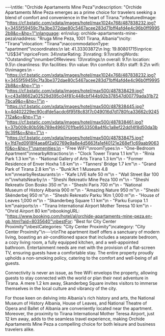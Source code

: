 ---\ntitle: "Orchide Apartaments Mine Peza"\ndescription: "Orchide Apartaments Mine Peza emerges as a prime choice for travelers seeking a blend of comfort and convenience in the heart of Tirana."\nfeaturedImage: "https://cf.bstatic.com/xdata/images/hotel/max1024x768/487838232.jpg?k=3455f59459c7fa3be372dae80c5467acee283d71bff4afd4e4c96b0ff99952b8&o=&hp=1"\nlanguage: en\nslug: orchide-apartaments-mine-peza\naddress: "Rruga Mine Peza, 1001 Tirana, Albania"\ncity: "Tirana"\nlocation: "Tirana"\naccommodationType: "apartment"\ncoordinates:\n  lat: 41.33303872\n  lng: 19.80801715\nprice: "US$34"\npriceFrom: 34\nstarRating: 3\nrating: 9.1\nratingWords: "Outstanding"\nnumberOfReviews: 13\nratings:\n  overall: 9.1\n  location: 9.5\n  cleanliness: 9\n  facilities: 9\n  value: 9\n  comfort: 8.8\n  staff: 9.2\n  wifi: 0\nimages:\n  - "https://cf.bstatic.com/xdata/images/hotel/max1024x768/487838232.jpg?k=3455f59459c7fa3be372dae80c5467acee283d71bff4afd4e4c96b0ff99952b8&o=&hp=1"\n  - "https://cf.bstatic.com/xdata/images/hotel/max500/487838429.jpg?k=c43a18662a02529d395c04f81c448cbf144b92b378547d00779ada31b727bca9&o=&hp=1"\n  - "https://cf.bstatic.com/xdata/images/hotel/max500/487838445.jpg?k=4d402229ec90cdfde5acdc6f95f8c83f7c049016d7d1780fca33662c9245712a&o=&hp=1"\n  - "https://cf.bstatic.com/xdata/images/hotel/max500/487838461.jpg?k=37b009c80b59b789e4960701fbe9533508a4f6c1a8ef22dd14f8d50da3b9c39f&o=&hp=1"\n  - "https://cf.bstatic.com/xdata/images/hotel/max500/487838475.jpg?k=1fd7ed0918f4aea6f2a92769e9a8e4d5663fa1ef40121e268ef1c69aab9063f0&o=&hp=1"\namenities:\n  - "Free WiFi"\nroomTypes:\n  - "One-Bedroom Apartment"\nnearbyAttractions:\n  - "Clock Tower Tirana 1.1 km"\n  - "Rinia Park 1.3 km"\n  - "National Gallery of Arts Tirana 1.3 km"\n  - "Former Residence of Enver Hoxha 1.6 km"\n  - "Tanners' Bridge 1.7 km"\n  - "Grand Park of Tirana 2.8 km"\n  - "Bunk'Art 1 Museum 4.8 km"\nnearbyRestaurants:\n  - "Kafe LIVE kafe 50 m"\n  - "Wall Street Bar 100 m"\nwhatsNearby:\n  - "Sheshi Rekreativ Mine Peza 100 m"\n  - "Sheshi Rekreativ Don Bosko 350 m"\n  - "Sheshi Paris 700 m"\n  - "National Museum of History Albania 900 m"\n  - "Amazing Nature 950 m"\n  - "Sheshi Skënderbej 950 m"\n  - "Sheshi Rekreativ Parku 1Km 1,000 m"\n  - "House of Leaves 1,000 m"\n  - "Skanderbeg Square 1.1 km"\n  - "Parku Europa 1.1 km"\nairports:\n  - "Tirana International Airport Mother Teresa 10 km"\n  - "Ohrid Airport 80 km"\nbookingURL: "https://www.booking.com/hotel/al/orchide-apartaments-mine-peza.en-gb.html?aid=8035640"\nbestFor: "Best for City Center Proximity"\nbestCategories: "City Center Proximity"\ncategory: "City Center Proximity"\n---\n\nThe apartment itself offers a sanctuary of modern living, boasting an air-conditioned space that includes a separate bedroom, a cozy living room, a fully equipped kitchen, and a well-appointed bathroom. Entertainment needs are met with the provision of a flat-screen TV, ensuring guests have a comfortable stay. The entire property proudly upholds a non-smoking policy, catering to the comfort and well-being of all guests.

Connectivity is never an issue, as free WiFi envelops the property, allowing guests to stay connected with the world or plan their next adventure in Tirana. A mere 1.2 km away, Skanderbeg Square invites visitors to immerse themselves in the local culture and vibrancy of the city.

For those keen on delving into Albania's rich history and arts, the National Museum of History Albania, House of Leaves, and National Theatre of Opera and Ballet of Albania are conveniently located near the apartment. Moreover, the proximity to Tirana International Mother Teresa Airport, just 12 km away, adds to the seamless travel experience, making Orchide Apartaments Mine Peza a compelling choice for both leisure and business travelers alike.